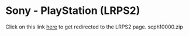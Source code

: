 # Sony - PlayStation (LRPS2)

Click on this link <a href="https://docs.libretro.com/library/lrps2/">here</a> to get redirected to the LRPS2 page.
scph10000.zip
